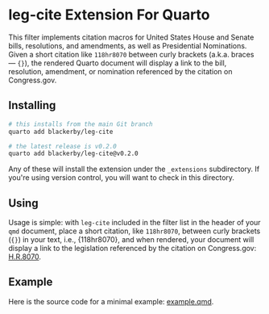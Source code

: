 # leg-cite Extension For Quarto

This filter implements citation macros for United States House and Senate bills, resolutions, and amendments, as well as Presidential Nominations. Given a short citation like `118hr8070` between curly brackets (a.k.a. braces &mdash; `{}`),  the rendered Quarto document will display a link to the bill, resolution, amendment, or nomination referenced by the citation on Congress.gov.

## Installing

```bash
# this installs from the main Git branch
quarto add blackerby/leg-cite

# the latest release is v0.2.0
quarto add blackerby/leg-cite@v0.2.0
```
Any of these will install the extension under the `_extensions` subdirectory.
If you're using version control, you will want to check in this directory.

## Using

Usage is simple: with `leg-cite` included in the filter list in the header of your `qmd` document, place a short citation, like `118hr8070`, between curly brackets (`{}`) in your text, i.e., {118hr8070}, and when rendered, your document will display a link to the legislation referenced by the citation on Congress.gov: [H.R.8070](https://www.congress.gov/bill/118th-congress/house-bill/8070). 

## Example

Here is the source code for a minimal example: [example.qmd](example.qmd).


